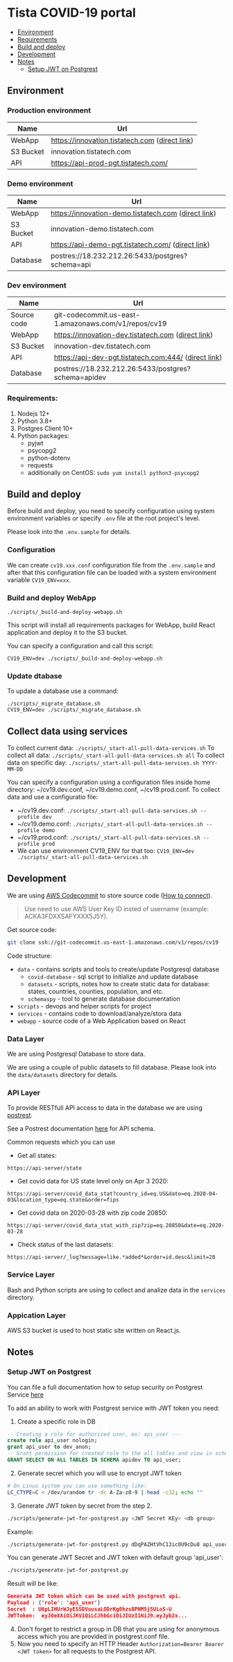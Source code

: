 # Tista COVID-19 portal

* [Environment](#environment)
* [Requirements](#requirements)
* [Build and deploy](#build-and-deploy)
* [Development](#development)
* [Notes](#notes)
    - [Setup JWT on Postgrest](#setup-jwt-on-postgrest)

## Environment


### Production environment

| Name        | Url                                                       |
| ----------- | --------------------------------------------------------- |
| WebApp      | https://innovation.tistatech.com ([direct link](http://innovation.tistatech.com.s3-website.us-east-1.amazonaws.com/)) |
| S3 Bucket   | innovation.tistatech.com |
| API         | https://api-prod-pgt.tistatech.com/ |


### Demo environment
| Name        | Url                                                       |
| ----------- | --------------------------------------------------------- |
| WebApp      | https://innovation-demo.tistatech.com ([direct link](http://innovation-demo.tistatech.com.s3-website.us-east-1.amazonaws.com/)) |
| S3 Bucket   | innovation-demo.tistatech.com |
| API         | https://api-demo-pgt.tistatech.com/ ([direct link](http://18.232.212.26:3000/)) |
| Database    | postres://18.232.212.26:5433/postgres?schema=api |


### Dev environment
| Name        | Url                                                       |
| ----------- | --------------------------------------------------------- |
| Source code | git-codecommit.us-east-1.amazonaws.com/v1/repos/cv19 |
| WebApp      | https://innovation-dev.tistatech.com ([direct link](http://innovation-dev.tistatech.com.s3-website.us-east-1.amazonaws.com/)) |
| S3 Bucket   | innovation-dev.tistatech.com |
| API         | https://api-dev-pgt.tistatech.com:444/ ([direct link](http://18.232.212.26:3001/)) |
| Database    | postres://18.232.212.26:5433/postgres?schema=apidev |


### Requirements:

1. Nodejs 12+
1. Python 3.8+
1. Postgres Client 10+
1. Python packages:
     * pyjwt
     * psycopg2
     * python-dotenv
     * requests
     * additionally on CentOS: ```sudo yum install python3-psycopg2```


## Build and deploy

Before build and deploy, you need to specify configuration using system environment variables or specify ```.env``` file 
at the root project's level. 

Please look into the ```.env.sample``` for details.

### Configuration

We can create ```cv19.xxx.conf``` configuration file from the ```.env.sample``` and 
after that this configuration file can be loaded with a system environment variable ```CV19_ENV=xxx```.

### Build and deploy WebApp

```
./scripts/_build-and-deploy-webapp.sh
```
This script will install all requirements packages for WebApp, build React application and deploy it to the S3 bucket.

You can specify a configuration and call this script:
```
CV19_ENV=dev ./scripts/_build-and-deploy-webapp.sh
```


### Update dtabase

To update a database use a command:
```
./scripts/_migrate_database.sh
CV19_ENV=dev ./scripts/_migrate_database.sh
```

## Collect data using services

To collect current data: ```./scripts/_start-all-pull-data-services.sh```
To collect all data: ```./scripts/_start-all-pull-data-services.sh all```
To collect data on specific day: ```./scripts/_start-all-pull-data-services.sh YYYY-MM-DD```

You can specify a configuration using a configuration files inside home directory: ~/cv19.dev.conf, ~/cv19.demo.conf, ~/cv19.prod.conf.
To collect data and use a configuratio file:
* ~/cv19.dev.conf: ```./scripts/_start-all-pull-data-services.sh --profile dev```
* ~/cv19.demo.conf: ```./scripts/_start-all-pull-data-services.sh --profile demo```
* ~/cv19.prod.conf: ```./scripts/_start-all-pull-data-services.sh --profile prod```
* We can use environment CV19_ENV for that too: ```CV19_ENV=dev ./scripts/_start-all-pull-data-services.sh```


## Development

We are using [AWS Codecommit](https://aws.amazon.com/codecommit/) to store source code 
([How to connect](https://docs.aws.amazon.com/codecommit/latest/userguide/how-to-connect.html)).

> Use need to use AWS User Key ID insted of username (example: ACKA3FDXXSAFYXXX5J5Y).

Get source code:
```bash
git clone ssh://git-codecommit.us-east-1.amazonaws.com/v1/repos/cv19
```

Code structure:
* ```data``` - contains scripts and tools to create/update Postgresql database
    - ```covid-database``` - sql script to initialize and update database
    - ```datasets``` - scripts, notes how to create static data for database: states, countries, counties, population, and etc.
    - ```schemaspy``` - tool to generate database documentation
* ```scripts``` - devops and helper scripts for project
* ```services``` - contains code to download/analyze/stora data
* ```webapp``` - source code of a Web Application based on React

### Data Layer

We are using Postgresql Database to store data.

We are using a couple of public datasets to fill database. Please look into the ```data/datasets``` directory for details.

### API Layer

To provide RESTfull API access to data in the database we are using [postrest](http://postgrest.org/en/v6.0/).

See a Postrest documentation [here](http://postgrest.org/en/v6.0/api.html) for API schema.

Common requests which you can use
* Get all states:
```
https://api-server/state
```
* Get covid data for US state level only on Apr 3 2020:
```
https://api-server/covid_data_stat?country_id=eq.US&date=eq.2020-04-03&location_type=eq.state&order=fips
```
* Get covid data on 2020-03-28 with zip code 20850:
```
https://api-server/covid_data_stat_with_zip?zip=eq.20850&date=eq.2020-03-28
```
* Check status of the last datasets:
```
https://api-server/_log?message=like.*added*&order=id.desc&limit=20
```

### Service Layer

Bash and Python scripts are using to collect and analize data in the ```services``` directory.

### Appication Layer

AWS S3 bucket is used to host static site written on React.js.

## Notes

### Setup JWT on Postgrest

You can file a full documentation how to setup security on Postgrest Service [here](http://postgrest.org/en/v6.0/tutorials/tut1.html)

To add an ability to work with Postgrest service with JWT token you need:
1. Create a specific role in DB
```sql
-- Creating a role for authorized user, ex: api_user ---
create role api_user nologin;
grant api_user to dev_anon;
-- Grant permission for created role to the all tables and view in schema
GRANT SELECT ON ALL TABLES IN SCHEMA apidev TO api_user;
```
2. Generate secret which you will use to encrypt JWT token
```bash
# On Linux system you can use something like:
LC_CTYPE=C < /dev/urandom tr -dc A-Za-z0-9 | head -c32; echo ""
```
3. Generate JWT token by secret from the step 2.
```bash
./scripts/generate-jwt-for-postgrest.py <JWT Secret KEy> <db group>
```
Example:
```bash
./scripts/generate-jwt-for-postgrest.py dDqPAZHtVhC13ic0U9cDu8 api_user
```
You can generate JWT Secret and JWT token with default group 'api_user':
```bash
./scripts/generate-jwt-for-postgrest.py
```
Result will be like:
```json
Generate JWT token which can be used with postgrest api.
Payload : {'role': 'api_user'}
Secret  : U6pLIHUrWJyESSDVuusaLODrKg0hzsBPNM5j5ULoS-U
JWTToken:  eyJ0eXAiOiJKV1QiLCJhbGciOiJIUzI1NiJ9.eyJyb2x...
```
4. Don't forget to restrict a group in DB that you are using for anonymous access 
which you are provided in postgrest.conf file.
5. Now you need to specify an HTTP Header ```Authorization=Bearer Bearer <JWT token>``` 
for all requests to the Postgrest API.
